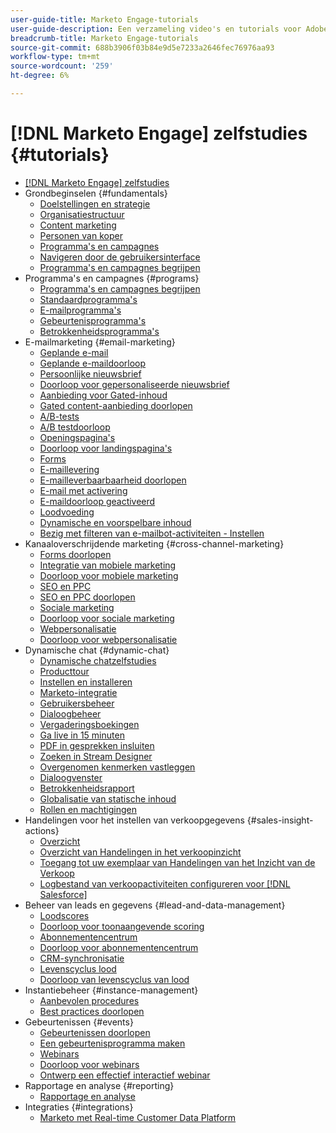 ```yaml
---
user-guide-title: Marketo Engage-tutorials
user-guide-description: Een verzameling video's en tutorials voor Adobe Marketo Engage.
breadcrumb-title: Marketo Engage-tutorials
source-git-commit: 688b3906f03b84e9d5e7233a2646fec76976aa93
workflow-type: tm+mt
source-wordcount: '259'
ht-degree: 6%

---
```



# [!DNL Marketo Engage] zelfstudies {#tutorials}

+ [[!DNL Marketo Engage] zelfstudies](/help/_marketo-main/overview.md)
+ Grondbeginselen {#fundamentals}
   + [Doelstellingen en strategie](/help/fundamentals/goals-and-strategy-learn.md)
   + [Organisatiestructuur](/help/fundamentals/organizational-structure-learn.md)
   + [Content marketing](/help/fundamentals/content-marketing-learn.md)
   + [Personen van koper](/help/fundamentals/buyer-personas-learn.md)
   + [Programma&#39;s en campagnes](/help/fundamentals/programs-and-campaigns.md)
   + [Navigeren door de gebruikersinterface](/help/fundamentals/ui-navigation.md)
   + [Programma&#39;s en campagnes begrijpen](help/fundamentals/understand-programs-and-campaigns.md)
+ Programma&#39;s en campagnes {#programs}
   + [Programma&#39;s en campagnes begrijpen](/help/programs/understanding-programs-and-campaigns.md)
   + [Standaardprogramma&#39;s](/help/programs/default-programs.md)
   + [E-mailprogramma&#39;s](/help/programs/email-programs.md)
   + [Gebeurtenisprogramma&#39;s](/help/programs/event-programs.md)
   + [Betrokkenheidsprogramma&#39;s](/help/programs/engagement-programs.md)
+ E-mailmarketing {#email-marketing}
   + [Geplande e-mail](/help/email-marketing/scheduled-email-learn.md)
   + [Geplande e-maildoorloop](/help/email-marketing/scheduled-email-watch.md)
   + [Persoonlijke nieuwsbrief](/help/email-marketing/personalized-newsletter-learn.md)
   + [Doorloop voor gepersonaliseerde nieuwsbrief](/help/email-marketing/personalized-newsletter-watch.md)
   + [Aanbieding voor Gated-inhoud](/help/email-marketing/gated-content-offer-learn.md)
   + [Gated content-aanbieding doorlopen](/help/email-marketing/gated-content-offer-watch.md)
   + [A/B-tests](/help/email-marketing/ab-testing-learn.md)
   + [A/B testdoorloop](/help/email-marketing/ab-testing-watch.md)
   + [Openingspagina&#39;s ](/help/email-marketing/landing-pages-learn.md)
   + [Doorloop voor landingspagina&#39;s](/help/email-marketing/landing-pages-watch.md)
   + [Forms](/help/email-marketing/forms-learn.md)
   + [E-maillevering](/help/email-marketing/email-deliverability-learn.md)
   + [E-mailleverbaarbaarheid doorlopen](/help/email-marketing/email-deliverability-watch.md)
   + [E-mail met activering](/help/email-marketing/triggered-email-learn.md)
   + [E-maildoorloop geactiveerd](/help/email-marketing/triggered-email-watch.md)
   + [Loodvoeding](/help/email-marketing/lead-nuturing-learn.md)
   + [Dynamische en voorspelbare inhoud](/help/email-marketing/dynamic-and-predictive-content-learn.md)
   + [Bezig met filteren van e-mailbot-activiteiten - Instellen](/help/filtering-email-bot-activities/setup.md)
+ Kanaaloverschrijdende marketing {#cross-channel-marketing}
   + [Forms doorlopen](/help/email-marketing/forms-watch.md)
   + [Integratie van mobiele marketing](/help/cross-channel-marketing/mobile-marketing-learn.md)
   + [Doorloop voor mobiele marketing](/help/cross-channel-marketing/mobile-marketing-watch.md)
   + [SEO en PPC](/help/cross-channel-marketing/seo-and-ppc-learn.md)
   + [SEO en PPC doorlopen](/help/cross-channel-marketing/seo-and-ppc-watch.md)
   + [Sociale marketing](/help/cross-channel-marketing/social-marketing-learn.md)
   + [Doorloop voor sociale marketing](/help/cross-channel-marketing/social-marketing-watch.md)
   + [Webpersonalisatie](/help/cross-channel-marketing/web-personalization-learn.md)
   + [Doorloop voor webpersonalisatie](/help/cross-channel-marketing/web-personalization-watch.md)
+ Dynamische chat {#dynamic-chat}
   + [Dynamische chatzelfstudies](/help/dynamic-chat/dynamic-chat-overview.md)
   + [Producttour](/help/dynamic-chat/product-tour.md)
   + [Instellen en installeren](/help/dynamic-chat/setup.md)
   + [Marketo-integratie](/help/dynamic-chat/marketo-integration.md)
   + [Gebruikersbeheer](/help/dynamic-chat/user-management.md)
   + [Dialoogbeheer](/help/dynamic-chat/dialogue-management.md)
   + [Vergaderingsboekingen](/help/dynamic-chat/meeting-booking.md)
   + [Ga live in 15 minuten](/help/dynamic-chat/go-live-in-15-minutes.md)
   + [PDF in gesprekken insluiten](/help/dynamic-chat/document-cloud-integration.md)
   + [Zoeken in Stream Designer](/help/dynamic-chat/search-in-stream-designer.md)
   + [Overgenomen kenmerken vastleggen](/help/dynamic-chat/capture-inferred-attributes.md)
   + [Dialoogvenster](/help/dynamic-chat/dialogue-preview.md)
   + [Betrokkenheidsrapport](/help/dynamic-chat/engagement-report.md)
   + [Globalisatie van statische inhoud](/help/dynamic-chat/globalization-of-static-content.md)
   + [Rollen en machtigingen](/help/dynamic-chat/roles-and-permissions.md)
+ Handelingen voor het instellen van verkoopgegevens {#sales-insight-actions}
   + [Overzicht](/help/sales-insight-actions/overview.md)
   + [Overzicht van Handelingen in het verkoopinzicht](/help/sales-insight-actions/sales-insight-actions-overview.md)
   + [Toegang tot uw exemplaar van Handelingen van het Inzicht van de Verkoop](/help/sales-insight-actions/accessing-your-sales-insight-actions-instance.md)
   + [Logbestand van verkoopactiviteiten configureren voor [!DNL Salesforce]](/help/sales-insight-actions/configure-sales-activity-logging-to-salesforce.md)
+ Beheer van leads en gegevens {#lead-and-data-management}
   + [Loodscores](/help/lead-and-data-management/lead-scoring-learn.md)
   + [Doorloop voor toonaangevende scoring](/help/lead-and-data-management/lead-scoring-watch.md)
   + [Abonnementencentrum](/help/lead-and-data-management/subscription-center-learn.md)
   + [Doorloop voor abonnementencentrum](/help/lead-and-data-management/subscription-center-watch.md)
   + [CRM-synchronisatie](/help/lead-and-data-management/crm-sync-learn.md)
   + [Levenscyclus lood](/help/lead-and-data-management/lead-lifecycle-learn.md)
   + [Doorloop van levenscyclus van lood](/help/lead-and-data-management/lead-lifecycle-watch.md)
+ Instantiebeheer {#instance-management}
   + [Aanbevolen procedures](/help/instance-management/best-practice-learn.md)
   + [Best practices doorlopen](/help/instance-management/best-practice-watch.md)
+ Gebeurtenissen {#events}
   + [Gebeurtenissen doorlopen](/help/events/events-watch.md)
   + [Een gebeurtenisprogramma maken](/help/events/events-learn.md)
   + [Webinars](/help/events/webinar-learn.md)
   + [Doorloop voor webinars](/help/events/webinar-watch.md)
   + [Ontwerp een effectief interactief webinar](/help/events/design-an-effective-interactive-webinar.md)
+ Rapportage en analyse {#reporting}
   + [Rapportage en analyse](/help/reporting/reporting-and-analytics.md)
+ Integraties {#integrations}
   + [Marketo met Real-time Customer Data Platform](https://experienceleague.adobe.com/docs/platform-learn/tutorials/sources/ingest-data-from-marketo.html)
